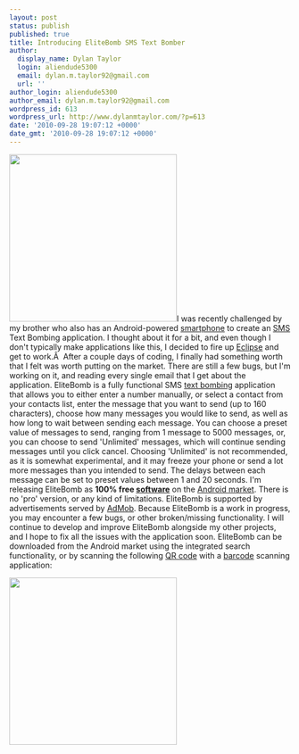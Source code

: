 ```yaml
---
layout: post
status: publish
published: true
title: Introducing EliteBomb SMS Text Bomber
author:
  display_name: Dylan Taylor
  login: aliendude5300
  email: dylan.m.taylor92@gmail.com
  url: ''
author_login: aliendude5300
author_email: dylan.m.taylor92@gmail.com
wordpress_id: 613
wordpress_url: http://www.dylanmtaylor.com/?p=613
date: '2010-09-28 19:07:12 +0000'
date_gmt: '2010-09-28 19:07:12 +0000'
---
```

<p><a href="http://www.dylanmtaylor.com/wp-content/uploads/2010/09/nuke-clear-bright.png"><img class="alignleft size-medium wp-image-615" title="EliteBomb SMS Text Bomber Logo" src="http://www.dylanmtaylor.com/wp-content/uploads/2010/11/nuke-clear-bright.pngw300" alt="" width="300" height="300" /></a>I was recently challenged by my brother who also has an Android-powered <a class="zem_slink" title="Smartphone" rel="wikipedia" href="http://en.wikipedia.org/wiki/Smartphone">smartphone</a> to create an <a class="zem_slink" title="SMS" rel="wikipedia" href="http://en.wikipedia.org/wiki/SMS">SMS</a> Text Bombing application. I thought about it for a bit, and even though I don't typically make applications like this, I decided to fire up <a class="zem_slink" title="Eclipse (software)" rel="homepage" href="http://www.eclipse.org/">Eclipse</a> and get to work.Â  After a couple days of coding, I finally had something worth that I felt was worth putting on the market. There are still a few bugs, but I'm working on it, and reading every single email that I get about the application. EliteBomb is a fully functional SMS <a class="zem_slink" title="E-mail bomb" rel="wikipedia" href="http://en.wikipedia.org/wiki/E-mail_bomb">text bombing</a> application that allows you to either enter a number manually, or select a contact from your contacts list, enter the message that you want to send (up to 160 characters), choose how many messages you would like to send, as well as how long to wait between sending each message. You can choose a preset value of messages to send, ranging from 1 message to 5000 messages, or, you can choose to send 'Unlimited' messages, which will continue sending messages until you click cancel. Choosing 'Unlimited' is not recommended, as it is somewhat experimental, and it may freeze your phone or send a lot more messages than you intended to send. The delays between each message can be set to preset values between 1 and 20 seconds. I'm releasing EliteBomb as <strong>100% free <a class="zem_slink" title="Computer software" rel="wikipedia" href="http://en.wikipedia.org/wiki/Computer_software">software</a></strong> on the <a class="zem_slink" title="Android Market" rel="homepage" href="http://www.android.com/market/">Android market</a>. There is no 'pro' version, or any kind of limitations. EliteBomb is supported by advertisements served by <a class="zem_slink" title="AdMob" rel="homepage" href="http://admob.com">AdMob</a>. Because EliteBomb is a work in progress, you may encounter a few bugs, or other broken/missing functionality. I will continue to develop and improve EliteBomb alongside my other projects, and I hope to fix all the issues with the application soon. EliteBomb can be downloaded from the Android market using the integrated search functionality, or by scanning the following <a class="zem_slink" title="QR Code" rel="wikipedia" href="http://en.wikipedia.org/wiki/QR_Code">QR code</a> with a <a class="zem_slink" title="Barcode" rel="wikipedia" href="http://en.wikipedia.org/wiki/Barcode">barcode</a> scanning application:</p>
<p><a href="http://www.dylanmtaylor.com/wp-content/uploads/2010/09/elitebomb-qr.png"><img class="alignleft size-medium wp-image-620" title="EliteBomb Market QR Code" src="http://www.dylanmtaylor.com/wp-content/uploads/2010/11/elitebomb-qr.pngw300" alt="" width="300" height="300" /></a></p>
